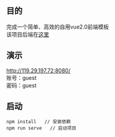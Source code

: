 
## 目的
完成一个简单、高效的自用vue2.0前端模板\
该项目后端在[这里](https://github.com/yuxin111/java-project)

## 演示
http://119.29.197.72:8080/ \
账号：guest\
密码：guest

## 启动
```
npm install   // 安装依赖 
npm run serve   // 启动项目
```